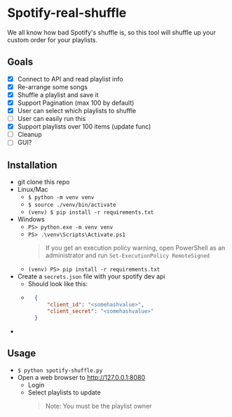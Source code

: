 # Spotify-real-shuffle

We all know how bad Spotify's shuffle is, so this tool will shuffle up your custom order for your playlists.

## Goals
- [x] Connect to API and read playlist info
- [X] Re-arrange some songs
- [X] Shuffle a playlist and save it
- [x] Support Pagination (max 100 by default)
- [x] User can select which playlists to shuffle
- [ ] User can easily run this
- [x] Support playlists over 100 items (update func)
- [ ] Cleanup
- [ ] GUI?

## Installation
- git clone this repo
- Linux/Mac
    - `$ python -m venv venv`
    - `$ source ./venv/bin/activate` 
    - `(venv) $ pip install -r requirements.txt`
- Windows
    - `PS> python.exe -m venv venv`
    - `PS> .\venv\Scripts\Activate.ps1`
        > If you get an execution policy warning, open PowerShell as an administrator and run `Set-ExecutionPolicy RemoteSigned`
    - `(venv) PS> pip install -r requirements.txt`
- Create a `secrets.json` file with your spotify dev api
    - Should look like this:
    - ```json
        {
            "client_id": "<somehashvalue>",
            "client_secret": "<somehashvalue>"
        }
      ```
- 
## Usage
- `$ python spotify-shuffle.py`
- Open a web browser to http://127.0.0.1:8080 
    - Login
    - Select playlists to update
        > Note: You must be the playlist owner
